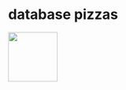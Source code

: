# database pizzas


[<img src="https://cdn.gomix.com/2bdfb3f8-05ef-4035-a06e-2043962a3a13%2Fremix-button.svg" width="100px" />](https://glitch.com/edit/#!/import/github/dupontdenis/pizzas_mongodb
)